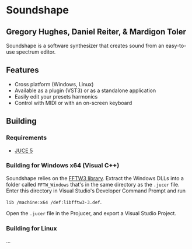 # Soundshape
## Gregory Hughes, Daniel Reiter, & Mardigon Toler

Soundshape is a software synthesizer that creates sound from an easy-to-use spectrum editor.

## Features
- Cross platform (Windows, Linux)
- Available as a plugin (VST3)  or as a standalone application
- Easily edit your presets harmonics
- Control with MIDI or with an on-screen keyboard


## Building
### Requirements 
- [JUCE 5](https://shop.juce.com/get-juce)

### Building for Windows x64 (Visual C++)
Soundshape relies on the [FFTW3 library](www.fftw.org).
Extract the Windows DLLs into a folder called `FFTW_Windows` that's in the same directory as the `.jucer` file. Enter this directory in Visual Studio's Developer Command Prompt and run


`lib /machine:x64 /def:libfftw3-3.def`.


Open the `.jucer` file in the Projucer, and export a Visual Studio Project. 

### Building for Linux
...


